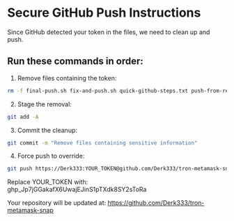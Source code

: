 # Secure GitHub Push Instructions

Since GitHub detected your token in the files, we need to clean up and push.

## Run these commands in order:

1. Remove files containing the token:
```bash
rm -f final-push.sh fix-and-push.sh quick-github-steps.txt push-from-replit.sh windows-push.txt manual-push-commands.txt push-with-token.sh
```

2. Stage the removal:
```bash
git add -A
```

3. Commit the cleanup:
```bash
git commit -m "Remove files containing sensitive information"
```

4. Force push to override:
```bash
git push https://Derk333:YOUR_TOKEN@github.com/Derk333/tron-metamask-snap.git main --force
```

Replace YOUR_TOKEN with: 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

Your repository will be updated at:
https://github.com/Derk333/tron-metamask-snap